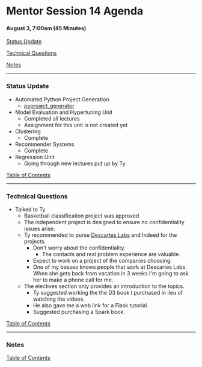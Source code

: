 # Mentor Session 14 Agenda

#### August 3, 7:00am (45 Minutes)


[Status Update](#status_update)

[Technical Questions](#technical_questions)

[Notes](#notes)


---
### <a name="status_update"></a> Status Update
- Automated Python Project Generation
    - [pyproject_generator](https://timothyhelton.github.io/pyproject_generator.html)
- Model Evaluation and Hypertuning Unit
    - Completed all lectures
    - Assignment for this unit is not created yet
- Clustering
    - Complete
- Recommender Systems
    - Complete
- Regression Unit
    - Going through new lectures put up by Ty

[Table of Contents](#toc)


---
### <a name="technical_questions"></a> Technical Questions 
- Talked to Ty
    - Basketball classification project was approved
    - The independent project is designed to ensure no confidentiality 
    issues arise.
    - Ty recommended to purse [Descartes Labs](https://www.descarteslabs.com/) 
    and Indeed for the projects.
        - Don't worry about the confidentiality.
            - The contacts and real problem experience are valuable.
        - Expect to work on a project of the companies choosing.
        - One of my bosses knows people that work at Descartes Labs.  When she 
        gets back from vacation in 3 weeks I'm going to ask her to make a 
        phone call for me.
    - The electives section only provides an introduction to the topics.
        - Ty suggested working the the D3 book I purchased in lieu of 
        watching the videos.
        - He also gave me a web link for a Flask tutorial.
        - Suggested purchasing a Spark book.

[Table of Contents](#toc)


---
### <a name="notes"></a> Notes

[Table of Contents](#toc)

